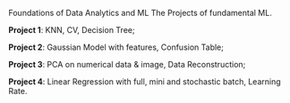 Foundations of Data Analytics and ML
The Projects of fundamental ML.

**Project 1**: KNN, CV, Decision Tree;

**Project 2**: Gaussian Model with features, Confusion Table;

**Project 3**: PCA on numerical data & image, Data Reconstruction;

**Project 4**: Linear Regression with full, mini and stochastic batch, Learning Rate.

